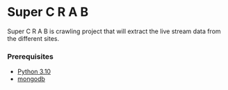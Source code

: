 # Super C R A B
Super C R A B is crawling project that will extract the live stream data from the different sites.

### Prerequisites
* [Python 3.10](https://www.python.org/downloads/)
* [mongodb](https://github.com/Antony-M1/mongodb-docker)